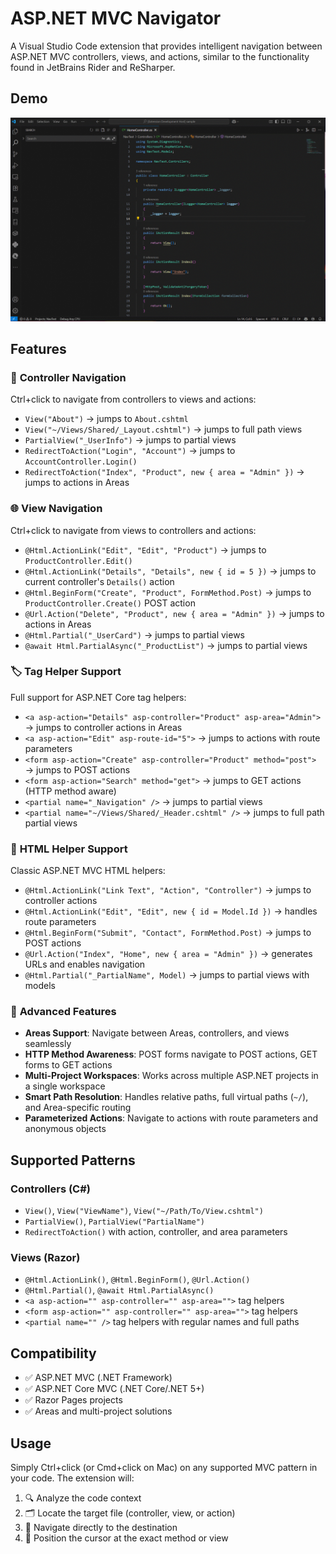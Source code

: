 # ASP.NET MVC Navigator

A Visual Studio Code extension that provides intelligent navigation between ASP.NET MVC controllers, views, and actions, similar to the functionality found in JetBrains Rider and ReSharper.

## Demo

![ASP.NET MVC Navigator Demo](demo.gif)

## Features

### 🎯 **Controller Navigation**
Ctrl+click to navigate from controllers to views and actions:
- `View("About")` → jumps to `About.cshtml` 
- `View("~/Views/Shared/_Layout.cshtml")` → jumps to full path views
- `PartialView("_UserInfo")` → jumps to partial views
- `RedirectToAction("Login", "Account")` → jumps to `AccountController.Login()`
- `RedirectToAction("Index", "Product", new { area = "Admin" })` → jumps to actions in Areas

### 🌐 **View Navigation**  
Ctrl+click to navigate from views to controllers and actions:
- `@Html.ActionLink("Edit", "Edit", "Product")` → jumps to `ProductController.Edit()`
- `@Html.ActionLink("Details", "Details", new { id = 5 })` → jumps to current controller's `Details()` action
- `@Html.BeginForm("Create", "Product", FormMethod.Post)` → jumps to `ProductController.Create()` POST action
- `@Url.Action("Delete", "Product", new { area = "Admin" })` → jumps to actions in Areas
- `@Html.Partial("_UserCard")` → jumps to partial views
- `@await Html.PartialAsync("_ProductList")` → jumps to partial views

### 🏷️ **Tag Helper Support**
Full support for ASP.NET Core tag helpers:
- `<a asp-action="Details" asp-controller="Product" asp-area="Admin">` → jumps to controller actions in Areas
- `<a asp-action="Edit" asp-route-id="5">` → jumps to actions with route parameters
- `<form asp-action="Create" asp-controller="Product" method="post">` → jumps to POST actions
- `<form asp-action="Search" method="get">` → jumps to GET actions (HTTP method aware)
- `<partial name="_Navigation" />` → jumps to partial views
- `<partial name="~/Views/Shared/_Header.cshtml" />` → jumps to full path partial views

### 🔧 **HTML Helper Support**
Classic ASP.NET MVC HTML helpers:
- `@Html.ActionLink("Link Text", "Action", "Controller")` → jumps to controller actions
- `@Html.ActionLink("Edit", "Edit", new { id = Model.Id })` → handles route parameters
- `@Html.BeginForm("Submit", "Contact", FormMethod.Post)` → jumps to POST actions
- `@Url.Action("Index", "Home", new { area = "Admin" })` → generates URLs and enables navigation
- `@Html.Partial("_PartialName", Model)` → jumps to partial views with models

### 🏢 **Advanced Features**
- **Areas Support**: Navigate between Areas, controllers, and views seamlessly
- **HTTP Method Awareness**: POST forms navigate to POST actions, GET forms to GET actions
- **Multi-Project Workspaces**: Works across multiple ASP.NET projects in a single workspace
- **Smart Path Resolution**: Handles relative paths, full virtual paths (`~/`), and Area-specific routing
- **Parameterized Actions**: Navigate to actions with route parameters and anonymous objects

## Supported Patterns

### Controllers (C#)
- `View()`, `View("ViewName")`, `View("~/Path/To/View.cshtml")`
- `PartialView()`, `PartialView("PartialName")`
- `RedirectToAction()` with action, controller, and area parameters

### Views (Razor)
- `@Html.ActionLink()`, `@Html.BeginForm()`, `@Url.Action()`
- `@Html.Partial()`, `@await Html.PartialAsync()` 
- `<a asp-action="" asp-controller="" asp-area="">` tag helpers
- `<form asp-action="" asp-controller="" asp-area="">` tag helpers
- `<partial name="" />` tag helpers with regular names and full paths

## Compatibility

- ✅ ASP.NET MVC (.NET Framework)
- ✅ ASP.NET Core MVC (.NET Core/.NET 5+)
- ✅ Razor Pages projects
- ✅ Areas and multi-project solutions

## Usage

Simply Ctrl+click (or Cmd+click on Mac) on any supported MVC pattern in your code. The extension will:
1. 🔍 Analyze the code context
2. 🗂️ Locate the target file (controller, view, or action)  
3. 🚀 Navigate directly to the destination
4. 📍 Position the cursor at the exact method or view